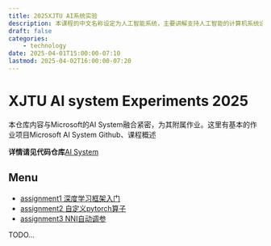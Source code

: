 ```yaml
---
title: 2025XJTU AI系统实验
description: 本课程的中文名称设定为人工智能系统，主要讲解支持人工智能的计算机系统设计，对应的英文课程名称为 System for AI。本课程中将交替使用以下词汇：人工智能系统，AI-System 和 System for AI。本课程为微软人工智能教育与共建社区中规划的人工智能相关教程之一，在基础教程模块下，课程编号和名称为 A6-人工智能系统。
draft: false
categories: 
    - technology
date: 2025-04-01T15:00:00-07:10
lastmod: 2025-04-02T16:00:00-07:20
---
```

# XJTU AI system Experiments 2025


本仓库内容与Microsoft的AI System融合紧密，为其附属作业。这里有基本的作业项目Microsoft AI System Github、课程概述

**详情请见代码仓库**[AI System](https://github.com/user-xixiboliya/ai_system_HW)

## Menu
- [assignment1 深度学习框架入门](./ai%20system%20assignment1/README.md)
- [assignment2 自定义pytorch算子](./ai%20system%20assignment2/README.md)
- [assignment3 NNI自动调参](./ai%20system%20assignment3/README.md)

TODO...